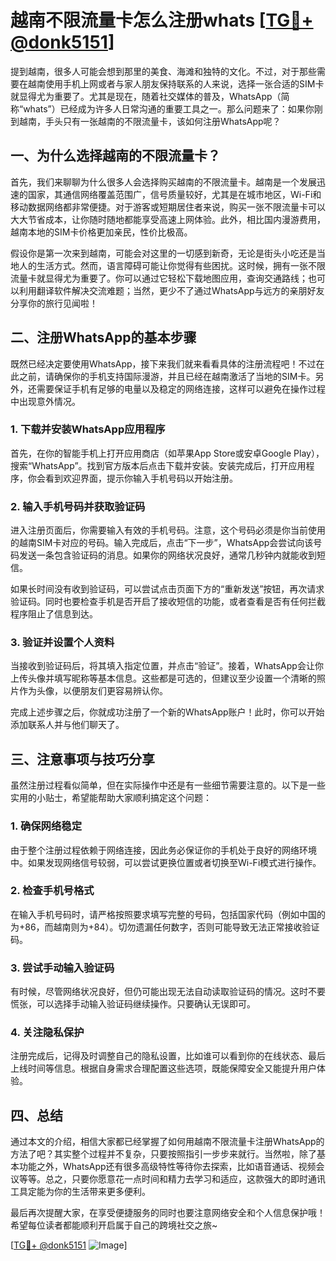# 越南不限流量卡怎么注册whats [[TG💪+ @donk5151](https://t.me/s/donk5151)]

提到越南，很多人可能会想到那里的美食、海滩和独特的文化。不过，对于那些需要在越南使用手机上网或者与家人朋友保持联系的人来说，选择一张合适的SIM卡就显得尤为重要了。尤其是现在，随着社交媒体的普及，WhatsApp（简称“whats”）已经成为许多人日常沟通的重要工具之一。那么问题来了：如果你刚到越南，手头只有一张越南的不限流量卡，该如何注册WhatsApp呢？

## 一、为什么选择越南的不限流量卡？

首先，我们来聊聊为什么很多人会选择购买越南的不限流量卡。越南是一个发展迅速的国家，其通信网络覆盖范围广，信号质量较好，尤其是在城市地区，Wi-Fi和移动数据网络都非常便捷。对于游客或短期居住者来说，购买一张不限流量卡可以大大节省成本，让你随时随地都能享受高速上网体验。此外，相比国内漫游费用，越南本地的SIM卡价格更加亲民，性价比极高。

假设你是第一次来到越南，可能会对这里的一切感到新奇，无论是街头小吃还是当地人的生活方式。然而，语言障碍可能让你觉得有些困扰。这时候，拥有一张不限流量卡就显得尤为重要了。你可以通过它轻松下载地图应用，查询交通路线；也可以利用翻译软件解决交流难题；当然，更少不了通过WhatsApp与远方的亲朋好友分享你的旅行见闻啦！

## 二、注册WhatsApp的基本步骤

既然已经决定要使用WhatsApp，接下来我们就来看看具体的注册流程吧！不过在此之前，请确保你的手机支持国际漫游，并且已经在越南激活了当地的SIM卡。另外，还需要保证手机有足够的电量以及稳定的网络连接，这样可以避免在操作过程中出现意外情况。

### 1. 下载并安装WhatsApp应用程序

首先，在你的智能手机上打开应用商店（如苹果App Store或安卓Google Play），搜索“WhatsApp”。找到官方版本后点击下载并安装。安装完成后，打开应用程序，你会看到欢迎界面，提示你输入手机号码以开始注册。

### 2. 输入手机号码并获取验证码

进入注册页面后，你需要输入有效的手机号码。注意，这个号码必须是你当前使用的越南SIM卡对应的号码。输入完成后，点击“下一步”，WhatsApp会尝试向该号码发送一条包含验证码的消息。如果你的网络状况良好，通常几秒钟内就能收到短信。

如果长时间没有收到验证码，可以尝试点击页面下方的“重新发送”按钮，再次请求验证码。同时也要检查手机是否开启了接收短信的功能，或者查看是否有任何拦截程序阻止了信息到达。

### 3. 验证并设置个人资料

当接收到验证码后，将其填入指定位置，并点击“验证”。接着，WhatsApp会让你上传头像并填写昵称等基本信息。这些都是可选的，但建议至少设置一个清晰的照片作为头像，以便朋友们更容易辨认你。

完成上述步骤之后，你就成功注册了一个新的WhatsApp账户！此时，你可以开始添加联系人并与他们聊天了。

## 三、注意事项与技巧分享

虽然注册过程看似简单，但在实际操作中还是有一些细节需要注意的。以下是一些实用的小贴士，希望能帮助大家顺利搞定这个问题：

### 1. 确保网络稳定

由于整个注册过程依赖于网络连接，因此务必保证你的手机处于良好的网络环境中。如果发现网络信号较弱，可以尝试更换位置或者切换至Wi-Fi模式进行操作。

### 2. 检查手机号格式

在输入手机号码时，请严格按照要求填写完整的号码，包括国家代码（例如中国的为+86，而越南则为+84）。切勿遗漏任何数字，否则可能导致无法正常接收验证码。

### 3. 尝试手动输入验证码

有时候，尽管网络状况良好，但仍可能出现无法自动读取验证码的情况。这时不要慌张，可以选择手动输入验证码继续操作。只要确认无误即可。

### 4. 关注隐私保护

注册完成后，记得及时调整自己的隐私设置，比如谁可以看到你的在线状态、最后上线时间等信息。根据自身需求合理配置这些选项，既能保障安全又能提升用户体验。

## 四、总结

通过本文的介绍，相信大家都已经掌握了如何用越南不限流量卡注册WhatsApp的方法了吧？其实整个过程并不复杂，只要按照指引一步步来就行。当然啦，除了基本功能之外，WhatsApp还有很多高级特性等待你去探索，比如语音通话、视频会议等等。总之，只要你愿意花一点时间和精力去学习和适应，这款强大的即时通讯工具定能为你的生活带来更多便利。

最后再次提醒大家，在享受便捷服务的同时也要注意网络安全和个人信息保护哦！希望每位读者都能顺利开启属于自己的跨境社交之旅~ 

[[TG💪+ @donk5151](https://t.me/s/donk5151) ![Image](https://i.postimg.cc/rwNCRYN7/Snipaste-2025-04-30-17-27-05.png)]